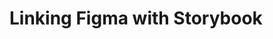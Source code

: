 # Linking Figma with Storybook

<pre>
<!-- export const myStory = () => <Button>Hello, World!</Button>myStory.story = {
parameters: {
  design: {
    type: 'figma',
    url: 'https://www.figma.com/file/.....'
  }
}
} -->
</pre>

<style>
pre{
  color:#fff;
}
</style>
